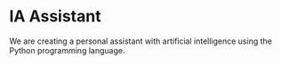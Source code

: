 # IA Assistant
We are creating a personal assistant with artificial intelligence using the Python programming language.
